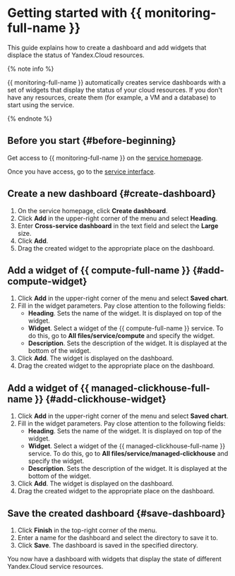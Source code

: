 # Getting started with {{ monitoring-full-name }}

This guide explains how to create a dashboard and add widgets that displace the status of Yandex.Cloud resources.

{% note info %}

{{ monitoring-full-name }} automatically creates service dashboards with a set of widgets that display the status of your cloud resources.
If you don't have any resources, create them (for example, a VM and a database) to start using the service.

{% endnote %}

## Before you start {#before-beginning}

Get access to {{ monitoring-full-name }} on the [service homepage](https://cloud.yandex.com/services/monitoring).

Once you have access, go to the [service interface](https://monitoring.cloud.yandex.com).

## Create a new dashboard {#create-dashboard}

1. On the service homepage, click **Create dashboard**.
1. Click **Add** in the upper-right corner of the menu and select **Heading**.
1. Enter **Cross-service dashboard** in the text field and select the **Large** size.
1. Click **Add**.
1. Drag the created widget to the appropriate place on the dashboard.

## Add a widget of {{ compute-full-name }} {#add-compute-widget}

1. Click **Add** in the upper-right corner of the menu and select **Saved chart**.
1. Fill in the widget parameters. Pay close attention to the following fields:
    - **Heading**. Sets the name of the widget. It is displayed on top of the widget.
    - **Widget**. Select a widget of the {{ compute-full-name }} service. To do this, go to **All files/service/compute**
and specify the widget.
    - **Description**. Sets the description of the widget. It is displayed at the bottom of the widget.
1. Click **Add**. The widget is displayed on the dashboard.
1. Drag the created widget to the appropriate place on the dashboard.

## Add a widget of {{ managed-clickhouse-full-name }} {#add-clickhouse-widget}

1. Click **Add** in the upper-right corner of the menu and select **Saved chart**.
1. Fill in the widget parameters. Pay close attention to the following fields:
    - **Heading**. Sets the name of the widget. It is displayed on top of the widget.
    - **Widget**. Select a widget of the {{ managed-clickhouse-full-name }} service. To do this, go to **All files/service/managed-clickhouse**
and specify the widget.
    - **Description**. Sets the description of the widget. It is displayed at the bottom of the widget.
1. Click **Add**. The widget is displayed on the dashboard.
1. Drag the created widget to the appropriate place on the dashboard.

## Save the created dashboard {#save-dashboard}

1. Click **Finish** in the top-right corner of the menu.
1. Enter a name for the dashboard and select the directory to save it to.
1. Click **Save**. The dashboard is saved in the specified directory.

You now have a dashboard with widgets that display the state of different Yandex.Cloud service resources.

